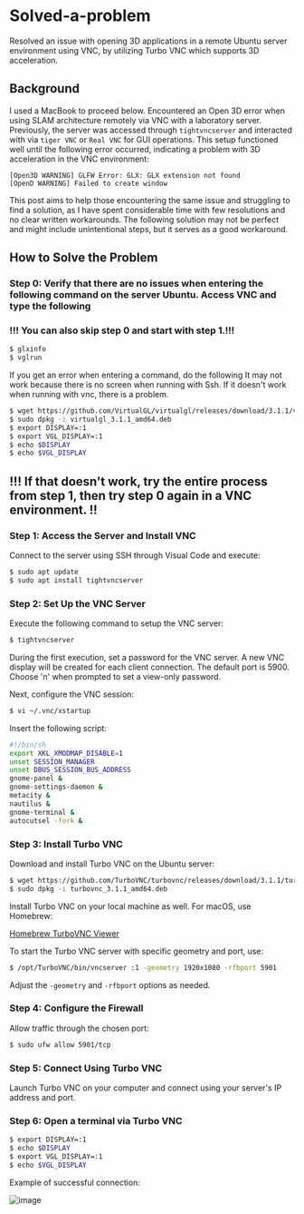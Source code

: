 
# Solved-a-problem
Resolved an issue with opening 3D applications in a remote Ubuntu server environment using VNC, by utilizing Turbo VNC which supports 3D acceleration.

## Background
I used a MacBook to proceed below.
Encountered an Open 3D error when using SLAM architecture remotely via VNC with a laboratory server. Previously, the server was accessed through `tightvncserver` and interacted with via `tiger VNC` or `Real VNC` for GUI operations. This setup functioned well until the following error occurred, indicating a problem with 3D acceleration in the VNC environment:

```
[Open3D WARNING] GLFW Error: GLX: GLX extension not found
[OpenD WARNING] Failed to create window
```

This post aims to help those encountering the same issue and struggling to find a solution, as I have spent considerable time with few resolutions and no clear written workarounds. The following solution may not be perfect and might include unintentional steps, but it serves as a good workaround.

## How to Solve the Problem

### Step 0: Verify that there are no issues when entering the following command on the server Ubuntu. Access VNC and type the following 
### !!! You can also skip step 0 and start with step 1.!!!
```bash
$ glxinfo
$ vglrun
```
If you get an error when entering a command, do the following
It may not work because there is no screen when running with Ssh. 
If it doesn't work when running with vnc, there is a problem. 


```bash
$ wget https://github.com/VirtualGL/virtualgl/releases/download/3.1.1/virtualgl_3.1.1_amd64.deb
$ sudo dpkg -i virtualgl_3.1.1_amd64.deb
$ export DISPLAY=:1
$ export VGL_DISPLAY=:1
$ echo $DISPLAY
$ echo $VGL_DISPLAY
```
## !!! If that doesn't work, try the entire process from step 1, then try step 0 again in a VNC environment. !!

### Step 1: Access the Server and Install VNC

Connect to the server using SSH through Visual Code and execute:

```bash
$ sudo apt update
$ sudo apt install tightvncserver
```

### Step 2: Set Up the VNC Server

Execute the following command to setup the VNC server:

```bash
$ tightvncserver
```

During the first execution, set a password for the VNC server. A new VNC display will be created for each client connection. The default port is 5900. Choose 'n' when prompted to set a view-only password.

Next, configure the VNC session:

```bash
$ vi ~/.vnc/xstartup
```

Insert the following script:

```bash
#!/bin/sh
export XKL_XMODMAP_DISABLE=1
unset SESSION_MANAGER
unset DBUS_SESSION_BUS_ADDRESS
gnome-panel &
gnome-settings-daemon &
metacity &
nautilus &
gnome-terminal &
autocutsel -fork &
```

### Step 3: Install Turbo VNC

Download and install Turbo VNC on the Ubuntu server:

```bash
$ wget https://github.com/TurboVNC/turbovnc/releases/download/3.1.1/turbovnc_3.1.1_amd64.deb
$ sudo dpkg -i turbovnc_3.1.1_amd64.deb
```

Install Turbo VNC on your local machine as well. For macOS, use Homebrew:

[Homebrew TurboVNC Viewer](https://formulae.brew.sh/cask/turbovnc-viewer#default)

To start the Turbo VNC server with specific geometry and port, use:

```bash
$ /opt/TurboVNC/bin/vncserver :1 -geometry 1920x1080 -rfbport 5901
```

Adjust the `-geometry` and `-rfbport` options as needed.

### Step 4: Configure the Firewall

Allow traffic through the chosen port:

```bash
$ sudo ufw allow 5901/tcp
```

### Step 5: Connect Using Turbo VNC

Launch Turbo VNC on your computer and connect using your server's IP address and port.


### Step 6: Open a terminal via Turbo VNC

```bash
$ export DISPLAY=:1
$ echo $DISPLAY
$ export VGL_DISPLAY=:1
$ echo $VGL_DISPLAY
```

Example of successful connection:

![image](https://github.com/paulsung97/Solved-a-problem./assets/63456050/b6a05003-2bc6-48a2-983e-76690b861145)
```
